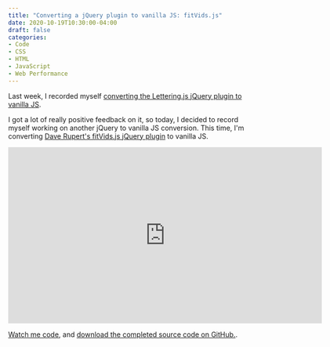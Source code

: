 ```yaml
---
title: "Converting a jQuery plugin to vanilla JS: fitVids.js"
date: 2020-10-19T10:30:00-04:00
draft: false
categories:
- Code
- CSS
- HTML
- JavaScript
- Web Performance
---
```


Last week, I recorded myself [converting the Lettering.js jQuery plugin to vanilla JS](/converting-a-jquery-plugin-to-vanilla-js-lettering.js/).

I got a lot of really positive feedback on it, so today, I decided to record myself working on another jQuery to vanilla JS conversion. This time, I'm converting [Dave Rupert's fitVids.js jQuery plugin](https://github.com/davatron5000/FitVids.js) to vanilla JS.

<iframe src="https://player.vimeo.com/video/469812946?color=0088cc&title=0&byline=0&portrait=0" width="640" height="360" frameborder="0" allow="autoplay; fullscreen" allowfullscreen></iframe>

[Watch me code](https://vimeo.com/469812946), and [download the completed source code on GitHub.](https://gist.github.com/cferdinandi/2b7de84399bccb72095dcca8b780360b).